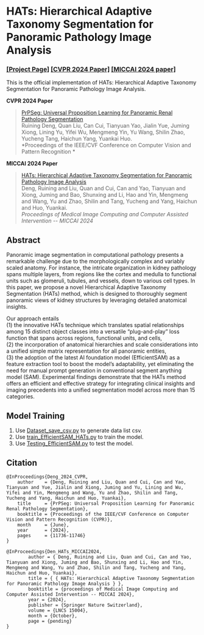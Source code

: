 # HATs: Hierarchical Adaptive Taxonomy Segmentation for Panoramic Pathology Image Analysis

### [[Project Page]](https://github.com/hrlblab/HATs)   [[CVPR 2024 Paper]](https://openaccess.thecvf.com/content/CVPR2024/html/Deng_PrPSeg_Universal_Proposition_Learning_for_Panoramic_Renal_Pathology_Segmentation_CVPR_2024_paper.html) [[MICCAI 2024 paper]](https://papers.miccai.org/miccai-2024/374-Paper1451.html)<br />


This is the official implementation of HATs: Hierarchical Adaptive Taxonomy Segmentation for Panoramic Pathology Image Analysis. <br />

**CVPR 2024 Paper** <br />
> [PrPSeg: Universal Proposition Learning for Panoramic Renal Pathology Segmentation](https://openaccess.thecvf.com/content/CVPR2024/html/Deng_PrPSeg_Universal_Proposition_Learning_for_Panoramic_Renal_Pathology_Segmentation_CVPR_2024_paper.html) <br />
> Ruining Deng, Quan Liu, Can Cui, Tianyuan Yao, Jialin Yue, Juming Xiong, Lining Yu, Yifei Wu, Mengmeng Yin, Yu Wang, Shilin Zhao, Yucheng Tang, Haichun Yang, Yuankai Huo. <br />
> *Proceedings of the IEEE/CVF Conference on Computer Vision and Pattern Recognition * <br />

**MICCAI 2024 Paper** <br />
> [HATs: Hierarchical Adaptive Taxonomy Segmentation for Panoramic Pathology Image Analysis](https://papers.miccai.org/miccai-2024/374-Paper1451.html) <br />
>  Deng, Ruining and Liu, Quan and Cui, Can and Yao, Tianyuan and Xiong, Juming and Bao, Shunxing and Li, Hao and Yin, Mengmeng and Wang, Yu and Zhao, Shilin and Tang, Yucheng and Yang, Haichun and Huo, Yuankai. <br />
> *Proceedings of Medical Image Computing and Computer Assisted Intervention -- MICCAI 2024* <br />

## Abstract
Panoramic image segmentation in computational pathology presents a remarkable challenge due to the morphologically complex and variably scaled anatomy. For instance, the intricate organization in kidney pathology spans multiple layers, from regions like the cortex and medulla to functional units such as glomeruli, tubules, and vessels, down to various cell types. In this paper, we propose a novel Hierarchical Adaptive Taxonomy Segmentation (HATs) method, which is designed to thoroughly segment panoramic views of kidney structures by leveraging detailed anatomical insights. 

Our approach entails <br />
(1) the innovative HATs technique which translates spatial relationships among 15 distinct object classes into a versatile “plug-and-play” loss function that spans across regions, functional units, and cells, <br />
(2) the incorporation of anatomical hierarchies and scale considerations into a unified simple matrix representation for all panoramic entities, <br />
(3) the adoption of the latest AI foundation model (EfficientSAM) as a feature extraction tool to boost the model’s adaptability, yet eliminating the need for manual prompt generation in conventional segment anything model (SAM). Experimental findings demonstrate that the HATs method offers an efficient and effective strategy for integrating clinical insights and imaging precedents into a unified segmentation model across more than 15 categories. 

## Model Training
1. Use [Dataset_save_csv.py](https://github.com/hrlblab/HATs/blob/main/Dataset_save_csv.py) to generate data list csv.
1. Use [train_EfficientSAM_HATs.py](https://github.com/hrlblab/HATs/blob/main/train_EfficientSAM_HATs.py) to train the model.
2. Use [Testing_EfficientSAM.py](https://github.com/hrlblab/HATs/blob/main/Testing_EfficientSAM.py) to test the model.


## Citation
```
@InProceedings{Deng_2024_CVPR,
    author    = {Deng, Ruining and Liu, Quan and Cui, Can and Yao, Tianyuan and Yue, Jialin and Xiong, Juming and Yu, Lining and Wu, Yifei and Yin, Mengmeng and Wang, Yu and Zhao, Shilin and Tang, Yucheng and Yang, Haichun and Huo, Yuankai},
    title     = {PrPSeg: Universal Proposition Learning for Panoramic Renal Pathology Segmentation},
    booktitle = {Proceedings of the IEEE/CVF Conference on Computer Vision and Pattern Recognition (CVPR)},
    month     = {June},
    year      = {2024},
    pages     = {11736-11746}
}

@InProceedings{Den_HATs_MICCAI2024,
        author = { Deng, Ruining and Liu, Quan and Cui, Can and Yao, Tianyuan and Xiong, Juming and Bao, Shunxing and Li, Hao and Yin, Mengmeng and Wang, Yu and Zhao, Shilin and Tang, Yucheng and Yang, Haichun and Huo, Yuankai},
        title = { { HATs: Hierarchical Adaptive Taxonomy Segmentation for Panoramic Pathology Image Analysis } },
        booktitle = {proceedings of Medical Image Computing and Computer Assisted Intervention -- MICCAI 2024},
        year = {2024},
        publisher = {Springer Nature Switzerland},
        volume = {LNCS 15004},
        month = {October},
        page = {pending}
}


```
